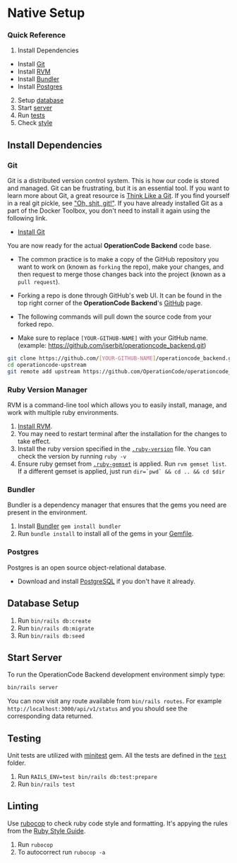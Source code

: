 # Native Setup

### Quick Reference

1. Install Dependencies

  - Install [Git](#git)
  - Install [RVM](#ruby-version-manager)
  - Install [Bundler](#bundler)
  - Install [Postgres](#postgres)

2. Setup [database](#database-setup)
3. Start [server](#run-server)
4. Run [tests](#testing)
5. Check [style](#linting)

## Install Dependencies

### Git

Git is a distributed version control system. This is how our code is stored and managed. Git can be frustrating, but it is an essential tool. If you want to learn more about Git, a great resource is [Think Like a Git](http://think-like-a-git.net/). If you find yourself in a real git pickle, see ["Oh, shit, git!"](http://ohshitgit.com/). If you have already installed Git as a part of the Docker Toolbox, you don't need to install it again using the following link.

* [Install Git](https://git-scm.com/book/en/v2/Getting-Started-Installing-Git)

You are now ready for the actual **OperationCode Backend** code base.

* The common practice is to make a copy of the GitHub repository you want to work on (known as `forking` the repo), make your changes, and then request to merge those changes back into the project (known as a `pull request`).
* Forking a repo is done through GitHub's web UI. It can be found in the top right corner of the **OperationCode Backend**'s [GitHub](https://github.com/OperationCode/operationcode_backend) page.

* The following commands will pull down the source code from your forked repo.
* Make sure to replace `[YOUR-GITHUB-NAME]` with your GitHub name. (example: https://github.com/iserbit/operationcode_backend.git)

```bash
git clone https://github.com/[YOUR-GITHUB-NAME]/operationcode_backend.git operationcode-upstream
cd operationcode-upstream
git remote add upstream https://github.com/OperationCode/operationcode_backend.git
```

### Ruby Version Manager

RVM is a command-line tool which allows you to easily install, manage, and work with multiple ruby environments.

1. [Install RVM](https://rvm.io/).
2. You may need to restart terminal after the installation for the changes to take effect.
3. Install the ruby version specified in the [`.ruby-version`](/.ruby-version) file. You can check the version by running `ruby -v`
4. Ensure ruby gemset from [`.ruby-gemset`](/.ruby-gemset) is applied. Run `rvm gemset list`. If a different gemset is applied, just run ``dir=`pwd` && cd .. && cd $dir``

### Bundler

Bundler is a dependency manager that ensures that the gems you need are present in the environment.

1. Install [Bundler](https://bundler.io/) `gem install bundler`
2. Run `bundle install` to install all of the gems in your [Gemfile](/Gemfile).

### Postgres

Postgres is an open source object-relational database.

- Download and install [PostgreSQL](https://www.postgresql.org/download/) if you don't have it already.

## Database Setup

1. Run `bin/rails db:create`
2. Run `bin/rails db:migrate`
3. Run `bin/rails db:seed`

## Start Server

To run the OperationCode Backend development environment simply type:

```bash
bin/rails server
```

You can now visit any route available from `bin/rails routes`. For example `http://localhost:3000/api/v1/status` and you should see the corresponding data returned.

## Testing

Unit tests are utilized with [minitest](https://github.com/seattlerb/minitest) gem. All the tests are defined in the [`test`](/test) folder.

1. Run `RAILS_ENV=test bin/rails db:test:prepare`
2. Run `bin/rails test`

## Linting

Use [rubocop](https://github.com/rubocop-hq/rubocop) to check ruby code style and formatting. It's appying the rules from the [Ruby Style Guide](https://github.com/rubocop-hq/ruby-style-guide).

1. Run `rubocop`
2. To autocorrect run `rubocop -a`

